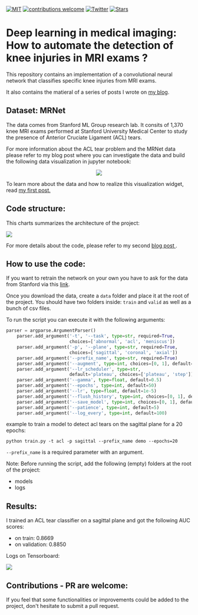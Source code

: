 [![MIT](https://img.shields.io/badge/license-MIT-5eba00.svg)](https://github.com/ahmedbesbes/character-based-cnn/blob/master/LICENSE)
[![contributions welcome](https://img.shields.io/badge/contributions-welcome-brightgreen.svg?style=flat)](https://github.com/ahmedbesbes/mrnet)
[![Twitter](https://img.shields.io/twitter/follow/ahmed_besbes_.svg?label=Follow&style=social)](https://twitter.com/ahmed_besbes_)
[![Stars](https://img.shields.io/github/stars/ahmedbesbes/character-based-cnn.svg?style=social)](https://github.com/ahmedbesbes/mrnet/stargazers)


# Deep learning in medical imaging: How to automate the detection of knee injuries in MRI exams ? 

This repository contains an implementation of a convolutional neural network that classifies specific knee injuries from MRI exams.

It also contains the matieral of a series of posts I wrote on <a href="http://ahmedbesbes.com"> my blog</a>.

## Dataset: MRNet 

The data comes from Stanford ML Group research lab. It consits of 1,370 knee MRI exams performed at Stanford University Medical Center to study the presence of Anterior Cruciate Ligament (ACL) tears.

For more information about the ACL tear problem and the MRNet data please refer to my blog post where you can investigate the data and build the following data visualization in jupyter notebook:


<p align="center">
    <img src="./images/mri.gif">
</p>

To learn more about the data and how to realize this visualization widget, read <a href="https://ahmedbesbes.com/automate-the-diagnosis-of-knee-injuries-with-deep-learning-part-1-an-overview-of-the-mrnet-dataset.html">my first post.</a>

## Code structure:

This charts summarizes the architecture of the project:

<img src="./images/pipeline.png">

For more details about the code, please refer to my second <a href="https://ahmedbesbes.com/automate-the-diagnosis-of-knee-injuries-with-deep-learning-part-2-building-an-acl-tear-classifier.html">blog post </a>.

## How to use the code:

If you want to retrain the network on your own you have to ask for the data from Stanford via this <a href="https://stanfordmlgroup.github.io/competitions/mrnet/">link</a>.

Once you download the data, create a `data` folder and place it at the root of the project. You should have two folders inside: `train` and `valid` as well as a bunch of csv files.

To run the script you can execute it with the following arguments:

```python
parser = argparse.ArgumentParser()
    parser.add_argument('-t', '--task', type=str, required=True,
                        choices=['abnormal', 'acl', 'meniscus'])
    parser.add_argument('-p', '--plane', type=str, required=True,
                        choices=['sagittal', 'coronal', 'axial'])
    parser.add_argument('--prefix_name', type=str, required=True)
    parser.add_argument('--augment', type=int, choices=[0, 1], default=1)
    parser.add_argument('--lr_scheduler', type=str,
                        default='plateau', choices=['plateau', 'step'])
    parser.add_argument('--gamma', type=float, default=0.5)
    parser.add_argument('--epochs', type=int, default=50)
    parser.add_argument('--lr', type=float, default=1e-5)
    parser.add_argument('--flush_history', type=int, choices=[0, 1], default=0)
    parser.add_argument('--save_model', type=int, choices=[0, 1], default=1)
    parser.add_argument('--patience', type=int, default=5)
    parser.add_argument('--log_every', type=int, default=100)
```

example to train a model to detect acl tears on the sagittal plane for a 20 epochs:

`python train.py -t acl -p sagittal --prefix_name demo --epochs=20`

`--prefix_name` is a required parameter with an argument.

Note: Before running the script, add the following (empty) folders at the root of the project:
- models
- logs


## Results:

I trained an ACL tear classifier on a sagittal plane and got the following AUC scores:

- on train: 0.8669
- on validation: 0.8850

Logs on Tensorboard:

<img src="./images/sagittal_tensorboard.png">


## Contributions - PR are welcome:

If you feel that some functionalities or improvements could be added to the project, don't hesitate to submit a pull request.

